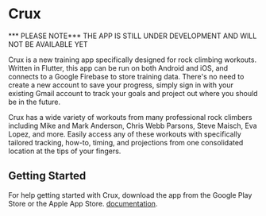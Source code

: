 # Crux

*** PLEASE NOTE*** THE APP IS STILL UNDER DEVELOPMENT AND WILL NOT BE AVAILABLE YET

Crux is a new training app specifically designed for rock climbing workouts.
Written in Flutter, this app can be run on both Android and iOS, and connects to a Google Firebase to store training data. 
There's no need to create a new account to save your progress, simply sign in with your existing Gmail account to track your goals and project out where you should be in the future. 

Crux has a wide variety of workouts from many professional rock climbers including Mike and Mark Anderson, Chris Webb Parsons, Steve Maisch, Eva Lopez, and more. Easily access any of these workouts with specifically tailored tracking, how-to, timing, and projections from one consolidated location at the tips of your fingers. 


## Getting Started

For help getting started with Crux, download the app from the Google Play Store or the Apple App Store. 
[documentation](https://flutter.io/).
